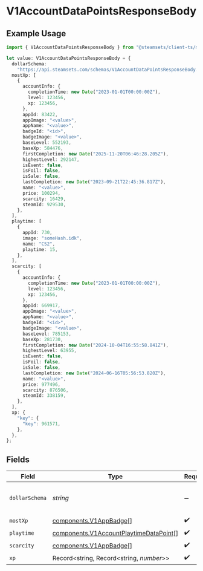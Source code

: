 # V1AccountDataPointsResponseBody

## Example Usage

```typescript
import { V1AccountDataPointsResponseBody } from "@steamsets/client-ts/models/components";

let value: V1AccountDataPointsResponseBody = {
  dollarSchema:
    "https://api.steamsets.com/schemas/V1AccountDataPointsResponseBody.json",
  mostXp: [
    {
      accountInfo: {
        completionTime: new Date("2023-01-01T00:00:00Z"),
        level: 123456,
        xp: 123456,
      },
      appId: 83422,
      appImage: "<value>",
      appName: "<value>",
      badgeId: "<id>",
      badgeImage: "<value>",
      baseLevel: 552193,
      baseXp: 584476,
      firstCompletion: new Date("2025-11-20T06:46:28.205Z"),
      highestLevel: 292147,
      isEvent: false,
      isFoil: false,
      isSale: false,
      lastCompletion: new Date("2023-09-21T22:45:36.817Z"),
      name: "<value>",
      price: 100294,
      scarcity: 16429,
      steamId: 929530,
    },
  ],
  playtime: [
    {
      appId: 730,
      image: "someHash.idk",
      name: "CS2",
      playtime: 15,
    },
  ],
  scarcity: [
    {
      accountInfo: {
        completionTime: new Date("2023-01-01T00:00:00Z"),
        level: 123456,
        xp: 123456,
      },
      appId: 669917,
      appImage: "<value>",
      appName: "<value>",
      badgeId: "<id>",
      badgeImage: "<value>",
      baseLevel: 785153,
      baseXp: 281730,
      firstCompletion: new Date("2024-10-04T16:55:58.841Z"),
      highestLevel: 63955,
      isEvent: false,
      isFoil: false,
      isSale: false,
      lastCompletion: new Date("2024-06-16T05:56:53.820Z"),
      name: "<value>",
      price: 977496,
      scarcity: 876506,
      steamId: 338159,
    },
  ],
  xp: {
    "key": {
      "key": 961571,
    },
  },
};
```

## Fields

| Field                                                                                            | Type                                                                                             | Required                                                                                         | Description                                                                                      | Example                                                                                          |
| ------------------------------------------------------------------------------------------------ | ------------------------------------------------------------------------------------------------ | ------------------------------------------------------------------------------------------------ | ------------------------------------------------------------------------------------------------ | ------------------------------------------------------------------------------------------------ |
| `dollarSchema`                                                                                   | *string*                                                                                         | :heavy_minus_sign:                                                                               | A URL to the JSON Schema for this object.                                                        | https://api.steamsets.com/schemas/V1AccountDataPointsResponseBody.json                           |
| `mostXp`                                                                                         | [components.V1AppBadge](../../models/components/v1appbadge.md)[]                                 | :heavy_check_mark:                                                                               | N/A                                                                                              |                                                                                                  |
| `playtime`                                                                                       | [components.V1AccountPlaytimeDataPoint](../../models/components/v1accountplaytimedatapoint.md)[] | :heavy_check_mark:                                                                               | N/A                                                                                              |                                                                                                  |
| `scarcity`                                                                                       | [components.V1AppBadge](../../models/components/v1appbadge.md)[]                                 | :heavy_check_mark:                                                                               | N/A                                                                                              |                                                                                                  |
| `xp`                                                                                             | Record<string, Record<string, *number*>>                                                         | :heavy_check_mark:                                                                               | N/A                                                                                              |                                                                                                  |